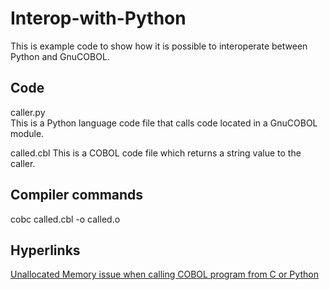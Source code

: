 # Interop-with-Python

This is example code to show how it is possible to interoperate between Python and GnuCOBOL.  


## Code

caller.py  
This is a Python language code file that calls code located in a GnuCOBOL module.  

called.cbl
This is a COBOL code file which returns a string value to the caller.  


## Compiler commands

cobc called.cbl -o called.o  


## Hyperlinks

[Unallocated Memory issue when calling COBOL program from C or Python](https://sourceforge.net/p/gnucobol/discussion/help/thread/a85e290dd2/?limit=25)  

